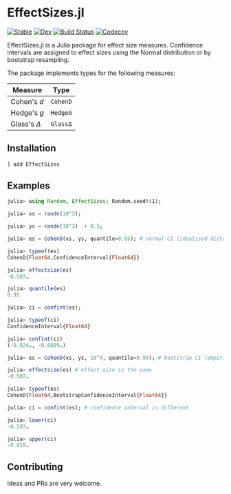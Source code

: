 # EffectSizes.jl

[![Stable](https://img.shields.io/badge/docs-stable-blue.svg)](https://harryscholes.github.io/EffectSizes.jl/stable)
[![Dev](https://img.shields.io/badge/docs-dev-blue.svg)](https://harryscholes.github.io/EffectSizes.jl/dev)
[![Build Status](https://travis-ci.com/harryscholes/EffectSizes.jl.svg?branch=master)](https://travis-ci.com/harryscholes/EffectSizes.jl)
[![Codecov](https://codecov.io/gh/harryscholes/EffectSizes.jl/branch/master/graph/badge.svg)](https://codecov.io/gh/harryscholes/EffectSizes.jl)

EffectSizes.jl is a Julia package for effect size measures. Confidence intervals are
assigned to effect sizes using the Normal distribution or by bootstrap resampling.

The package implements types for the following measures:

**Measure** | **Type**
---|---
Cohen's *d* | `CohenD`
Hedge's *g* | `HedgeG`
Glass's *Δ* | `GlassΔ`

## Installation

```julia
] add EffectSizes
```

## Examples

```julia
julia> using Random, EffectSizes; Random.seed!(1);

julia> xs = randn(10^3);

julia> ys = randn(10^3) .+ 0.5;

julia> es = CohenD(xs, ys, quantile=0.95); # normal CI (idealised distribution)

julia> typeof(es)
CohenD{Float64,ConfidenceInterval{Float64}}

julia> effectsize(es)
-0.507…

julia> quantile(es)
0.95

julia> ci = confint(es);

julia> typeof(ci)
ConfidenceInterval{Float64}

julia> confint(ci)
(-0.924…, -0.0889…)

julia> es = CohenD(xs, ys, 10^4, quantile=0.95); # bootstrap CI (empirical distribution)

julia> effectsize(es) # effect size is the same
-0.507…

julia> typeof(es)
CohenD{Float64,BootstrapConfidenceInterval{Float64}}

julia> ci = confint(es); # confidence interval is different

julia> lower(ci)
-0.597…

julia> upper(ci)
-0.418…
```

## Contributing

Ideas and PRs are very welcome.
